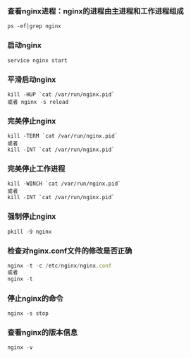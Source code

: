 ### 查看nginx进程：nginx的进程由主进程和工作进程组成
```
ps -ef|grep nginx
```
### 启动nginx
```
service nginx start
```
### 平滑启动nginx
```
kill -HUP `cat /var/run/nginx.pid`
或者 nginx -s reload
```
### 完美停止nginx
```
kill -TERM `cat /var/run/nginx.pid`
或者
kill -INT `cat /var/run/nginx.pid`
```
### 完美停止工作进程
```
kill -WINCH `cat /var/run/nginx.pid`
或者
kill -INT `cat /var/run/nginx.pid`
```
### 强制停止nginx
```
pkill -9 nginx
```
### 检查对nginx.conf文件的修改是否正确
```js
nginx -t -c /etc/nginx/nginx.conf
或者
nginx -t
```
### 停止nginx的命令
```
nginx -s stop
```
### 查看nginx的版本信息
```js
nginx -v
```